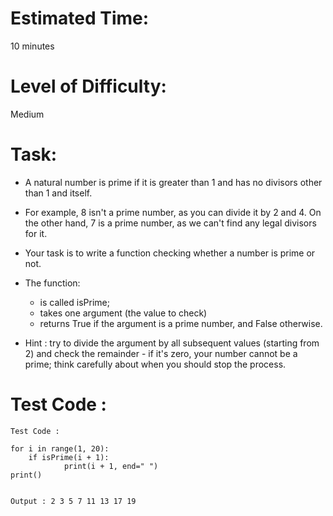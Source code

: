 # Estimated Time:
10 minutes

# Level of Difficulty:
Medium


# Task:
* A natural number is prime if it is greater than 1 and has no divisors other than 1 and itself.
* For example, 8 isn't a prime number, as you can divide it by 2 and 4. On the other hand, 7 is a prime number, as we can't find any legal divisors for it.

* Your task is to write a function checking whether a number is prime or not.
* The function:
  * is called isPrime;
  * takes one argument (the value to check)
  * returns True if the argument is a prime number, and False otherwise.
* Hint : try to divide the argument by all subsequent values (starting from 2) and check the remainder - if it's zero, your number cannot be a prime; think carefully about when you should stop the process.

# Test Code :
```
Test Code :

for i in range(1, 20):
	if isPrime(i + 1):
			print(i + 1, end=" ")
print()


Output : 2 3 5 7 11 13 17 19 

```

